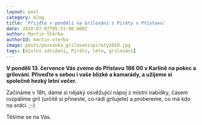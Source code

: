 ```yaml
---
layout: post
category: blog
title: 'Přijďte v pondělí na Grilování s Piráty v Přístavu'
date: 2020-07-07T05:51:00.000Z
author: Martin Štěrba
authorId: martin.sterba
image: posts/pozvanka_grilovanispiraty2020.jpg
tags: [místní sdružení, Piráti, léto, grilování]
---
```


**V pondělí 13. července Vás zveme do Přístavu 186 00 v Karlíně na pokec a grilování. Přiveďte s sebou i vaše blízké a kamarády, a užijeme si společně hezký letní večer.** 

Začínáme v 18h, dáme si nějaký osvěžující nápoj z místní nabídky, časem rozpálíme gril (určitě si přineste, co rádi grilujete) a probereme, co má kdo na srdci. ;-)

Těšíme se na Vás.  

